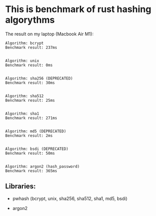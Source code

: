 # This is benchmark of rust hashing algorythms

The result on my laptop (Macbook Air M1):
```
Algorithm: bcrypt
Benchmark result: 237ms


Algorithm: unix
Benchmark result: 0ms


Algorithm: sha256 (DEPRECATED)
Benchmark result: 30ms


Algorithm: sha512
Benchmark result: 25ms


Algorithm: sha1
Benchmark result: 271ms


Algorithm: md5 (DEPRECATED)
Benchmark result: 2ms


Algorithm: bsdi (DEPRECATED)
Benchmark result: 50ms


Algorithm: argon2 (hash_password)
Benchmark result: 365ms
```

## Libraries:

- pwhash (bcrypt, unix, sha256, sha512, sha1, md5, bsdi)

- argon2
